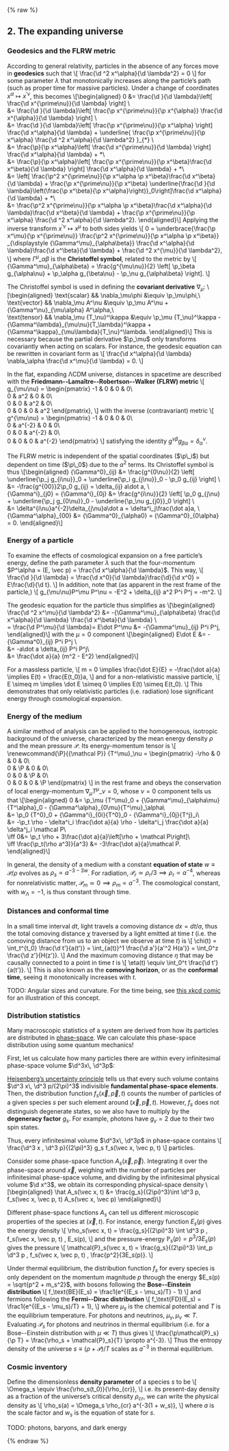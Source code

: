 {% raw %} 

<section markdown="1">

## 2. The expanding universe

### Geodesics and the FLRW metric

According to general relativity, particles in the absence of any forces move in **geodesics** such that
\\[
\frac{\d ^2 x^\alpha}{\d \lambda^2} = 0
\\]
for some parameter $\lambda$ that monotonically increases along the particle’s path (such as proper time for massive particles).
Under a change of coordinates $x^\alpha\mapsto x^{\prime\nu}$, this becomes
\\[\begin{aligned}
0 &= \frac{\d }{\d \lambda}\left[ \frac{\d  x^{\prime\nu}}{\d \lambda} \right] \\\
&= \frac{\d }{\d \lambda}\left[ \frac{\p x^{\prime\nu}}{\p x^{\alpha}} \frac{\d  x^{\alpha}}{\d \lambda} \right] \\\
&= \frac{\d }{\d \lambda}\left[ \frac{\p x^{\prime\nu}}{\p x^\alpha} \right] \frac{\d  x^\alpha}{\d \lambda} + \underline{
\frac{\p x^{\prime\nu}}{\p x^\alpha} \frac{\d ^2 x^\alpha}{\d \lambda^2}
}_{*} \\\
&= \frac{\p}{\p x^\alpha}\left[ \frac{\d x^{\prime\nu}}{\d \lambda} \right] \frac{\d  x^\alpha}{\d \lambda} +
*\\\
&= \frac{\p}{\p x^\alpha}\left[ \frac{\p x^{\prime\nu}}{\p x^\beta}\frac{\d x^\beta}{\d \lambda} \right] \frac{\d  x^\alpha}{\d \lambda} +
*\\\
&= \left[ \frac{\p^2 x^{\prime\nu}}{\p x^\alpha \p x^\beta}\frac{\d x^\beta}{\d \lambda} + \frac{\p x^{\prime\nu}}{\p x^\beta} \underline{\frac{\d }{\d \lambda}\left(\frac{\p x^\beta}{\p x^\alpha}\right)}_0\right]\frac{\d  x^\alpha}{\d \lambda} +
*\\\
&= \frac{\p^2 x^{\prime\nu}}{\p x^\alpha \p x^\beta}\frac{\d x^\alpha}{\d \lambda}\frac{\d  x^\beta}{\d \lambda} +
\frac{\p x^{\prime\nu}}{\p x^\alpha} \frac{\d ^2 x^\alpha}{\d \lambda^2}.
\end{aligned}\\]
Applying the inverse transform $x^{\prime\nu}\mapsto x^\mu$ to both sides yields
\\[
0 = \underbrace{\frac{\p x^\mu}{\p x^{\prime\nu}} \frac{\p^2 x^{\prime\nu}}{\p x^\alpha \p x^\beta}}
\_{\displaystyle {\Gamma^\mu}\_{\alpha\beta}} \frac{\d x^\alpha}{\d \lambda}\frac{\d  x^\beta}{\d \lambda} +
 \frac{\d ^2 x^{\mu}}{\d \lambda^2},
\\]
where ${\Gamma^\mu}\_{\alpha\beta}$ is the **Christoffel symbol**, related to the metric by
\\[
{\Gamma^\mu}\_{\alpha\beta} = \frac{g^{\mu\nu}}{2}
\left[
\p\_\beta g\_{\alpha\nu} +
\p\_\alpha g\_{\beta\nu} -
\p\_\nu g\_{\alpha\beta}
\right].
\\]

The Christoffel symbol is used in defining the **covariant derivative** $\nabla_\mu$:
\\[\begin{aligned}
\text{scalar} && \nabla_\mu\phi &\equiv \p_\mu\phi,\\\
\text{vector} && \nabla_\mu A^\nu &\equiv \p_\mu A^\nu + {\Gamma^\nu}\_{\mu\alpha} A^\alpha,\\\
\text{tensor} && \nabla_\mu {T\_\nu}^\kappa &\equiv \p_\mu {T\_\nu}^\kappa - {\Gamma^\lambda}\_{\mu\nu}{T\_\lambda}^\kappa + {\Gamma^\kappa}\_{\mu\lambda}{T\_\nu}^\lambda.
\end{aligned}\\]
This is necessary because the partial derivative $\p_\mu$ only transforms covariantly when acting on scalars. For instance, the geodesic equation can be rewritten in covariant form as 
\\[
\frac{\d x^\alpha}{\d \lambda} \nabla_\alpha \frac{\d x^\mu}{\d \lambda} = 0.
\\]

In the flat, expanding ΛCDM universe, distances in spacetime are described with the **Friedmann--Lamaître--Robertson--Walker (FLRW) metric**
\\[
g_{\mu\nu} = \begin{pmatrix}
-1 & 0 & 0 & 0\\\
0 & a^2 & 0 & 0\\\
0 & 0 & a^2 & 0\\\
0 & 0 & 0 & a^2
\end{pmatrix},
\\]
with the inverse (contravariant) metric
\\[
g^{\mu\nu} = \begin{pmatrix}
-1 & 0 & 0 & 0\\\
0 & a^{-2} & 0 & 0\\\
0 & 0 & a^{-2} & 0\\\
0 & 0 & 0 & a^{-2}
\end{pmatrix}
\\]
satisfying the identity $g^{\nu\beta}g_{\beta\alpha} = \delta^\nu_\alpha$.

The FLRW metric is independent of the spatial coordinates ($\p\_i$) but dependent on time ($\p\_0$) due to the $a^2$ terms.
Its Christoffel symbol is thus
\\[\begin{aligned}
{\Gamma^0}\_{ij} &= \frac{g^{0\nu}}{2}
\left[
\underline{\p\_j g\_{i\nu}}\_0 +
\underline{\p\_i g\_{j\nu}}\_0 -
\p\_0 g\_{ij}
\right] \\\
&= -\frac{g^{00}}2\p\_0 g\_{ij}
= \delta\_{ij} a\dot a, \\\
{\Gamma^i}\_{j0} = {\Gamma^i}\_{0j} &= \frac{g^{i\nu}}{2}
\left[
\p\_0 g\_{j\nu} +
\underline{\p\_j g\_{0\nu}}\_0 -
\underline{\p\_\nu g\_{j0}}\_0
\right] \\\
&= \delta^{i\nu}a^{-2}\delta\_{j\nu}a\dot a
= \delta^i\_j\frac{\dot a}a, \\\
{\Gamma^\alpha}\_{00} &= {\Gamma^0}\_{\alpha0} = {\Gamma^0}\_{0\alpha} = 0.
\end{aligned}\\]

### Energy of a particle

To examine the effects of cosmological expansion on a free particle’s energy, define the path parameter $\lambda$ such that the four-momentum $P^\alpha = (E, \vec p) = \frac{\d x^\alpha}{\d \lambda}$. This way,
\\[
\frac{\d }{\d \lambda} = \frac{\d x^0}{\d \lambda}\frac{\d}{\d x^0} = E\frac{\d}{\d t}.
\\]
In addition, note that (as apparent in the rest frame of the particle,)
\\[
g\_{\mu\nu}P^\mu P^\nu = -E^2 + \delta\_{ij} a^2 P^i P^j = -m^2.
\\]

The geodesic equation for the particle thus simplifies as
\\[\begin{aligned}
\frac{\d ^2 x^\mu}{\d \lambda^2} 
&= -{\Gamma^\mu}\_{\alpha\beta} \frac{\d x^\alpha}{\d \lambda} \frac{\d x^\beta}{\d \lambda} \\\
= \frac{\d P^\mu}{\d \lambda}= E\dot P^\mu
&= -{\Gamma^\mu}\_{ij} P^i P^j,
\end{aligned}\\]
with the $\mu=0$ component
\\[\begin{aligned}
E\dot E &= -{\Gamma^0}\_{ij} P^i P^j \\\
&= -a\dot a \delta\_{ij} P^i P^j\\\
&= \frac{\dot a}{a} (m^2 - E^2)
\end{aligned}\\]

For a massless particle, 
\\[
m = 0 \implies \frac{\dot E}{E} = -\frac{\dot a}{a} \implies E(t) = \frac{E(t_0)}a,
\\]
and for a non-relativistic massive particle,
\\[
E \simeq m \implies \dot E \simeq 0 \implies E(t) \simeq E(t_0).
\\]
This demonstrates that only relativistic particles (i.e. radiation) lose significant energy through cosmological expansion.

### Energy of the medium

A similar method of analysis can be applied to the homogeneous, isotropic background of the universe, characterized by the mean energy density $\rho$ and the mean pressure $\mathcal P$. Its energy-momentum tensor is
\\[
\renewcommand{\P}{{\mathcal P}}
{T^\mu}\_\nu = \begin{pmatrix}
-\rho & 0 & 0 & 0\\\
0 & \P & 0 & 0\\\
0 & 0 & \P & 0\\\
0 & 0 & 0 & \P
\end{pmatrix}
\\] 
in the rest frame and obeys the conservation of local energy-momentum $\nabla_\mu {T^\mu}\_\nu = 0$, whose $\nu=0$ component tells us that
\\[\begin{aligned}
0 &= \p\_\mu {T^\mu}_0 + {\Gamma^\mu}\_{\alpha\mu}{T^\alpha}_0 - {\Gamma^\alpha}\_{0\mu}{T^\mu}\_\alpha\\\
&= \p\_0 {T^0}_0 + {\Gamma^i}\_{0i}{T^0}_0 - {\Gamma^i}\_{0j}{T^j}\_i\\\
&= -\p\_t \rho - \delta^i_i \frac{\dot a}{a} \rho - \delta^i_j \frac{\dot a}{a} \delta^j_i \mathcal P\\\
\iff 0&= \p\_t \rho + 3\frac{\dot a}{a}\left[\rho + \mathcal P\right]\\\
\iff \frac{\p_t(\rho a^3)}{a^3} &= -3\frac{\dot a}{a}\mathcal P.
\end{aligned}\\]

In general, the density of a medium with a constant **equation of state** $w \equiv \mathcal P / \rho$ evolves as $\rho_s \propto a^{-3-3w}$. For radiation, $\mathcal P_r \simeq \rho_r/3 \implies \rho_r \propto a^{-4}$, whereas for nonrelativistic matter, $\mathcal P_m \simeq 0 \implies \rho_m \propto a^{-3}$. The cosmological constant, with $w_\Lambda = -1$, is thus constant through time.

### Distances and conformal time

In a small time interval $dt$, light travels a comoving distance $dx = dt/a$, thus the total comoving distance $\chi$ traversed by a light emitted at time $t$ (i.e. the comoving distance from us to an object we observe at time $t$) is 
\\[
\chi(t) = \int_t^{t_0} \frac{\d t'}{a(t')} = \int_{a(t)}^1 \frac{\d a'}{a'^2 H(a')} = \int_0^z \frac{\d z'}{H(z')}.
\\]
And the maximum comoving distance $\eta$ that may be causally connected to a point in time $t$ is 
\\[
\eta(t) \equiv \int_0^t \frac{\d t'}{a(t')}.
\\]
This is also known as the **comoving horizon**, or as the **conformal time**, seeing it monotonically increases with $t$.

TODO: Angular sizes and curvature. For the time being, see [this xkcd comic](https://xkcd.com/2622/) for an illustration of this concept.

### Distribution statistics

Many macroscopic statistics of a system are derived from how its particles are distributed in [phase-space](https://en.wikipedia.org/wiki/Phase_space).
We can calculate this phase-space distribution using some quantum mechanics!

First, let us calculate how many particles there are within every infinitesimal phase-space volume $\d^3x\, \d^3p$:

[Heisenberg’s uncertainty principle](https://en.wikipedia.org/wiki/Uncertainty_principle)
tells us that every such volume contains
$\d^3 x\, \d^3 p/(2\pi)^3$
indivisible **fundamental phase-space elements**.
Then, the distribution function $f_s(\vec x, \vec p, t)$ counts the number of particles of a given species $s$ per such element around $(\vec x, \vec p, t)$. 
However, $f_s$ does not distinguish degenerate states, so we also have to multiply by the **degeneracy factor** $g_s$. 
For example, photons have $g_\gamma = 2$ due to their two spin states.

Thus, every infinitesimal volume $\d^3x\, \d^3p$ in phase-space contains
\\[
\frac{\d^3 x \, \d^3 p}{(2\pi)^3} g_s f_s(\vec x, \vec p, t)
\\]
particles.

Consider some phase-space function $A_s(\vec x, \vec p)$. 
Integrating it over the phase-space around $\vec x$, 
weighing with the number of particles per infinitesimal phase-space volume,
and dividing by the infinitesimal physical volume $\d x^3$,
we obtain its corresponding physical-space density
\\[\\begin{aligned}
\hat A_s(\vec x, t) &= \frac{g_s}{(2\pi)^3}\int \d^3 p\, f_s(\vec x, \vec p, t) A_s(\vec x, \vec p)
\\end{aligned}\\]

Different phase-space functions $A_s$ can tell us different microscopic properties of the species at $(\vec x, t)$. 
For instance, energy function $E_s(p)$ gives the energy density
\\[
\rho\_s(\vec x, t) = \frac{g_s}{(2\pi)^3} \int \d^3 p \, f_s(\vec x, \vec p, t) \, E_s(p),
\\]
and the pressure-energy $\mathbb P_s(p) = p^3/3E_s(p)$ gives the pressure
\\[
\mathcal{P}_s(\vec x, t) = \frac{g_s}{(2\pi)^3} \int_p \d^3 p \, f_s(\vec x, \vec p, t) \, \frac{p^2}{3E_s(p)}.
\\]

Under thermal equilibrium, 
the distribution function $f_s$ for every species is only dependent on the momentum magnitude $p$ through the energy $E_s(p) = \sqrt{p^2 + m_s^2}$, 
with bosons following the **Bose--Einstein distribution**
\\[
f_\text{BE}(E_s) = \frac1{e^{(E_s - \mu_s)/T} - 1}
\\]
and fermions following the **Fermi--Dirac distribution**
\\[
f_\text{FD}(E_s) = \frac1{e^{(E_s - \mu_s)/T} + 1},
\\]
where $\mu_s$ is the chemical potential and $T$ is the equilibrium temperature. 
For photons and neutrinos, $\mu_\gamma, \mu_\nu \ll T$.
Evaluating $\mathcal{P}_s$ for photons and neutrinos in thermal equilibrium (i.e. for a Bose--Einstein distribution with $\mu\ll T$) thus gives
\\[
\frac{\p\mathcal{P}_s}{\p T} = \frac{\rho_s + \mathcal{P}_s}{T} \propto a^{-3}.
\\]
Thus the entropy density of the universe $s \equiv (\rho + \mathcal P)/T$ scales as $a^{-3}$ in thermal equilibrium.

### Cosmic inventory

Define the dimensionless **density parameter** of a species $s$ to be
\\[
\Omega_s \equiv \frac{\rho_s(t_0)}{\rho_{cr}},
\\]
i.e. its present-day density as a fraction of the universe’s critical density $\rho_{cr}$, we can write the physical density as 
\\[
\rho_s(a) = \Omega_s \rho_{cr} a^{-3(1 + w_s)},
\\]
where $a$ is the scale factor and $w_s$ is the equation of state for $s$.

TODO: photons, baryons, and dark energy

</section>

{% endraw %}
